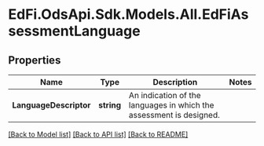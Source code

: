 # EdFi.OdsApi.Sdk.Models.All.EdFiAssessmentLanguage
## Properties

Name | Type | Description | Notes
------------ | ------------- | ------------- | -------------
**LanguageDescriptor** | **string** | An indication of the languages in which the assessment is designed. | 

[[Back to Model list]](../README.md#documentation-for-models) [[Back to API list]](../README.md#documentation-for-api-endpoints) [[Back to README]](../README.md)

